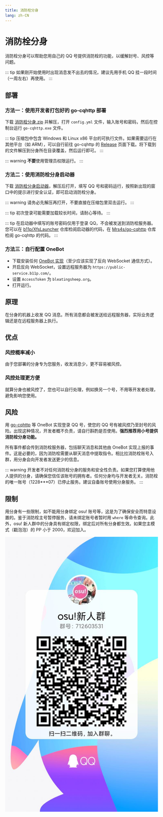 ```yaml
---
title: 消防栓分身
lang: zh-CN
---
```


# 消防栓分身
消防栓分身可以帮助您用自己的 QQ 号提供消防栓的功能，以缓解封号、风控等问题。

::: tip
如果刚开始使用时出现消息发不出去的情况，建议先用手机 QQ 挂一段时间（一周左右）再使用。
:::

## 部署
### 方法一：使用开发者打包好的 go-cqhttp 部署
下载 [消防栓分身.zip](%E6%B6%88%E9%98%B2%E6%A0%93%E5%88%86%E8%BA%AB.zip) 并解压，打开 `config.yml` 文件，输入账号和密码，然后在控制台运行 `go-cqhttp.exe` 文件。

::: tip
压缩包中包含 Windows 和 Linux x86 平台的可执行文件。如果需要运行在其他平台（如 ARM），可以自行前往 go-cqhttp 的 [Release](https://github.com/Mrs4s/go-cqhttp/releases) 页面下载。将下载到的文件解压到分身所在目录覆盖，然后运行即可。
:::

::: warning
**不要**使用管理员权限运行。
:::

### 方法二：使用消防栓分身启动器
下载 [消防栓分身启动器](xfs%20launcher.zip)，解压后打开，填写 QQ 号和密码运行，按照新出现的窗口中的提示进行安全认证，即可启动消防栓分身。

::: warning
请务必先解压再打开，不要直接在压缩包里双击运行。
:::

::: tip
初次登录可能需要加载较长时间，请耐心等待。
:::

::: tip
在启动器中填写的账号密码仅用于登录 QQ，不会被发送到消防栓服务器。您可以在 [b11p/XfsLauncher](https://github.com/b11p/XfsLauncher) 仓库检阅启动器的代码，在 [Mrs4s/go-cqhttp](https://github.com/Mrs4s/go-cqhttp) 仓库检阅 go-cqhttp 的代码。
:::

### 方法三：自行配置 OneBot
- 下载安装任何 [OneBot 实现](https://onebot.dev/ecosystem.html#onebot-%E5%AE%9E%E7%8E%B0)（至少应该实现了反向 WebSocket 通信方式）。
- 开启反向 WebSocket，设置远程服务器为 `https://public-service.b11p.com/`。
- 设置 `AccessToken` 为 `bleatingsheep.org`。
- 打开运行。

## 原理
在分身的机器上收发 QQ 消息。所有消息都会被发送给远程服务器，实际业务逻辑还是在远程服务器上执行。

## 优点
### 风控概率减小
由于您部署的分身专为您服务，收发消息少，更不容易被风控。

### 风控处理更方便
就算分身也被风控了，您也可以自行处理，例如换另一个号，不用等开发者处理，避免影响您使用。

## 风险
用 [go-cqhttp](https://docs.go-cqhttp.org/) 等 OneBot 实现登录 QQ 号，使您的 QQ 号有被风控乃至封号的风险。出现这种情况，开发者概不负责，请自行斟酌是否使用。**强烈推荐用小号提供消防栓分身功能。**

所有事件都会传到消防栓服务器，包括聊天消息和其他由 OneBot 实现上报的事件。这是必要的，因为消防栓需要从聊天消息中提取指令。相比拉消防栓账号入群，用分身会向开发者发送更少的信息。

::: warning
开发者不对任何消防栓分身的服务和安全性负责。如果您打算使用他人提供的分身，请确保您信任该账号的拥有者。任何分身均与开发者无关。消防栓的唯一账号（1228***07）已停止服务。建议自备账号使用分身服务。
:::

## 限制
用分身有一些限制，如不能用分身绑定 osu! 账号等，这是为了确保安全而特意设置的。鉴于消防栓主号暂停服务，请未绑定账号者暂时用 `where` 等命令查询。此外，osu! 新人群中的分身具有绑定权限，绑定后对所有分身都生效。如果您主模式（戳泡泡）的 PP 小于 2000，欢迎加入。

![](xinrenqun_2weima.jpg)